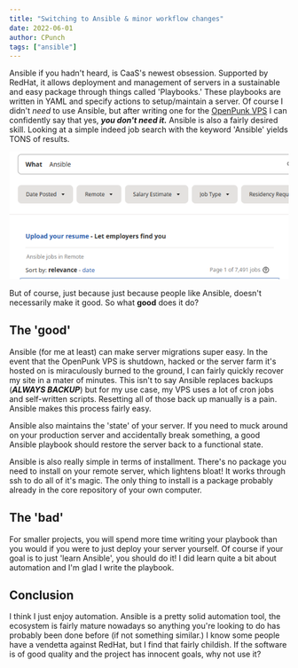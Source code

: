 ```yaml
---
title: "Switching to Ansible & minor workflow changes"
date: 2022-06-01
author: CPunch
tags: ["ansible"]
---
```


Ansible if you hadn't heard, is CaaS's newest obsession. Supported by RedHat, it allows deployment and management of servers in a sustainable and easy package through things called 'Playbooks.' These playbooks are written in YAML and specify actions to setup/maintain a server. Of course I didn't *need* to use Ansible, but after writing one for the [OpenPunk VPS](https://github.com/CPunch/openpunk-ansible) I can confidently say that yes, ***you don't need it.*** Ansible is also a fairly desired skill. Looking at a simple indeed job search with the keyword 'Ansible' yields TONS of results.

![](indeed.png)

But of course, just because just because people like Ansible, doesn't necessarily make it good. So what **good** does it do? 

## The 'good'

Ansible (for me at least) can make server migrations super easy. In the event that the OpenPunk VPS is shutdown, hacked or the server farm it's hosted on is miraculously burned to the ground, I can fairly quickly recover my site in a mater of minutes. This isn't to say Ansible replaces backups (***ALWAYS BACKUP***) but for my use case, my VPS uses a lot of cron jobs and self-written scripts. Resetting all of those back up manually is a pain. Ansible makes this process fairly easy.

Ansible also maintains the 'state' of your server. If you need to muck around on your production server and accidentally break something, a good Ansible playbook should restore the server back to a functional state.

Ansible is also really simple in terms of installment. There's no package you need to install on your remote server, which lightens bloat! It works through ssh to do all of it's magic. The only thing to install is a package probably already in the core repository of your own computer.

## The 'bad'

For smaller projects, you will spend more time writing your playbook than you would if you were to just deploy your server yourself. Of course if your goal is to just 'learn Ansible', you should do it! I did learn quite a bit about automation and I'm glad I write the playbook.

## Conclusion

I think I just enjoy automation. Ansible is a pretty solid automation tool, the ecosystem is fairly mature nowadays so anything you're looking to do has probably been done before (if not something similar.) I know some people have a vendetta against RedHat, but I find that fairly childish. If the software is of good quality and the project has innocent goals, why not use it?